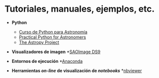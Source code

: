 # Tutoriales, manuales, ejemplos, etc.


- **Python**
  * [Curso de Python para Astronomía](http://research.iac.es/sieinvens/python-course/index.html)
  * [Practical Python for Astronomers](https://python4astronomers.github.io/)
  * [The Astropy Project](https://www.astropy.org/)


- **Visualizadores de imagen**
  *[SAOImage DS9](https://sites.google.com/cfa.harvard.edu/saoimageds9)

- **Entornos de ejecución**
  *[Anaconda](https://www.anaconda.com/)
  
- **Herramientas _on-line_ de visualización de _notebooks_**
  *[nbviewer](https://nbviewer.jupyter.org/)
